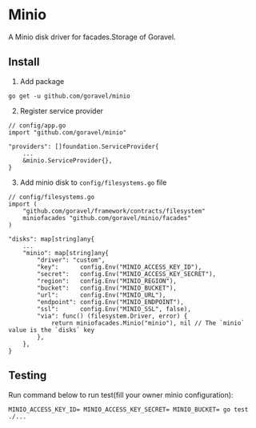 # Minio

A Minio disk driver for facades.Storage of Goravel.

## Install

1. Add package

```
go get -u github.com/goravel/minio
```

2. Register service provider

```
// config/app.go
import "github.com/goravel/minio"

"providers": []foundation.ServiceProvider{
    ...
    &minio.ServiceProvider{},
}
```

3. Add minio disk to `config/filesystems.go` file

```
// config/filesystems.go
import (
    "github.com/goravel/framework/contracts/filesystem"
    miniofacades "github.com/goravel/minio/facades"
)

"disks": map[string]any{
    ...
    "minio": map[string]any{
        "driver": "custom",
        "key":      config.Env("MINIO_ACCESS_KEY_ID"),
        "secret":   config.Env("MINIO_ACCESS_KEY_SECRET"),
        "region":   config.Env("MINIO_REGION"),
        "bucket":   config.Env("MINIO_BUCKET"),
        "url":      config.Env("MINIO_URL"),
        "endpoint": config.Env("MINIO_ENDPOINT"),
        "ssl":      config.Env("MINIO_SSL", false),
        "via": func() (filesystem.Driver, error) {
            return miniofacades.Minio("minio"), nil // The `minio` value is the `disks` key
        },
    },
}
```

## Testing

Run command below to run test(fill your owner minio configuration):

```
MINIO_ACCESS_KEY_ID= MINIO_ACCESS_KEY_SECRET= MINIO_BUCKET= go test ./...
```
